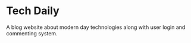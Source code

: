 # Tech Daily
A blog website about modern day technologies along with user login and commenting system.
